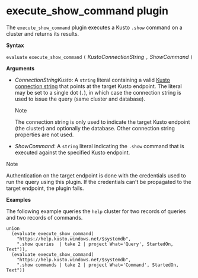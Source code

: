 # execute_show_command plugin

The `execute_show_command` plugin executes a Kusto `.show` command
on a cluster and returns its results.

**Syntax**

`evaluate` `execute_show_command` `(` *KustoConnectionString* `,` *ShowCommand* `)`

**Arguments**

* *ConnectionStringKusto*: A `string` literal containing a valid
  [Kusto connection string](../api/connection-strings/kusto.md) that
  points at the target Kusto endpoint.
  The literal may be set to a single dot (`.`), in which case the connection
  string is used to issue the query (same cluster and database).
  
    > [!NOTE]
    > The connection string is only used to indicate the target Kusto endpoint
    > (the cluster) and optionally the database. Other connection
    > string properties are not used.

* *ShowCommand*: A `string` literal indicating the `.show` command that is executed
  against the specified Kusto endpoint.

> [!NOTE]
> Authentication on the target endpoint is done with the credentials
> used to run the query using this plugin. If the credentials can't be propagated
> to the target endpoint, the plugin fails.

**Examples**

The following example queries the `help` cluster for two records of queries
and two records of commands.

```
union
  (evaluate execute_show_command(
    "https://help.kusto.windows.net/$systemdb",
    ".show queries  | take 2 | project What='Query', StartedOn, Text")),
  (evaluate execute_show_command(
    "https://help.kusto.windows.net/$systemdb",
    ".show commands | take 2 | project What='Command', StartedOn, Text"))
```

